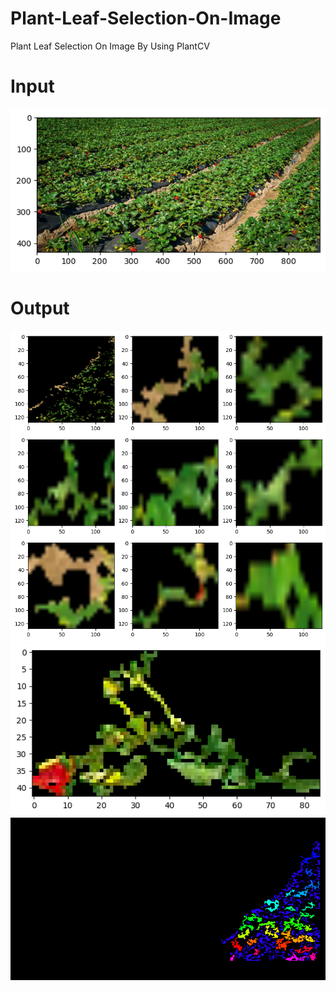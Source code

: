 # Plant-Leaf-Selection-On-Image
Plant Leaf Selection On Image By Using PlantCV

# Input
![Input File](https://github.com/MertKalkanci/Plant-Leaf-Selection-On-Image/blob/main/content/input_rasberry.png)

# Output
![Output File](https://github.com/MertKalkanci/Plant-Leaf-Selection-On-Image/blob/main/content/github_page/output_leaves.png)
![Output File](https://github.com/MertKalkanci/Plant-Leaf-Selection-On-Image/blob/main/content/github_page/output_single.png)
![Output File](https://github.com/MertKalkanci/Plant-Leaf-Selection-On-Image/blob/main/content/github_page/output_mask.png)
